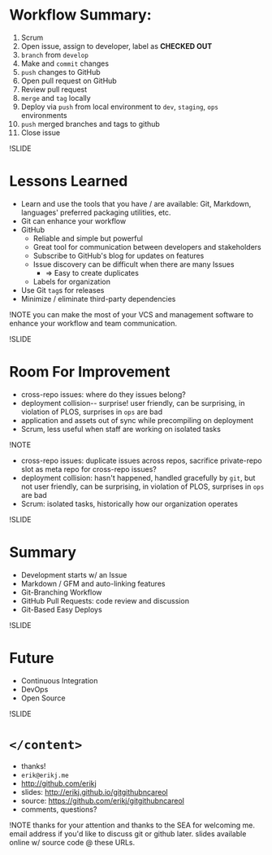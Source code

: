 
# Workflow Summary:

1. Scrum
1. Open issue, assign to developer, label as **CHECKED OUT**
1. `branch` from `develop`
1. Make and `commit` changes
1. `push` changes to GitHub
1. Open pull request on GitHub
1. Review pull request
1. `merge` and `tag` locally
1. Deploy via `push` from local environment to `dev`, `staging`, `ops` environments
1. `push` merged branches and tags to github
1. Close issue

!SLIDE

# Lessons Learned

- Learn and use the tools that you have / are available: Git, Markdown, languages' preferred packaging utilities, etc.
- Git can enhance your workflow
- GitHub
  - Reliable and simple but powerful
  - Great tool for communication between developers and stakeholders
  - Subscribe to GitHub's blog for updates on features
  - Issue discovery can be difficult when there are many Issues
    - => Easy to create duplicates
  - Labels for organization
- Use Git `tag`s for releases
- Minimize / eliminate third-party dependencies

!NOTE
you can make the most of your VCS and management software to enhance your workflow and team communication.

!SLIDE

# Room For Improvement

- cross-repo issues: where do they issues belong?
- deployment collision-- surprise!
user friendly, can be surprising, in violation of PLOS, surprises in `ops` are bad
- application and assets out of sync while precompiling on deployment
- Scrum, less useful when staff are working on isolated tasks

!NOTE

- cross-repo issues: duplicate issues across repos, sacrifice private-repo
slot as meta repo for cross-repo issues?
- deployment collision: hasn't happened, handled gracefully by `git`, but not
user friendly, can be surprising, in violation of PLOS, surprises in `ops` are bad
- Scrum: isolated tasks, historically how our organization operates

!SLIDE

# Summary

- Development starts w/ an Issue
- Markdown / GFM and auto-linking features
- Git-Branching Workflow
- GitHub Pull Requests: code review and discussion
- Git-Based Easy Deploys

!SLIDE

# Future

- Continuous Integration
- DevOps
- Open Source

!SLIDE

# `</content>`

- thanks!
- `erik@erikj.me`
- http://github.com/erikj
- slides: http://erikj.github.io/gitgithubncareol
- source: https://github.com/erikj/gitgithubncareol
- comments, questions?

!NOTE
thanks for your attention and thanks to the SEA for welcoming me.
email address if you'd like to discuss git or github later.
slides available online w/ source code @ these URLs.
